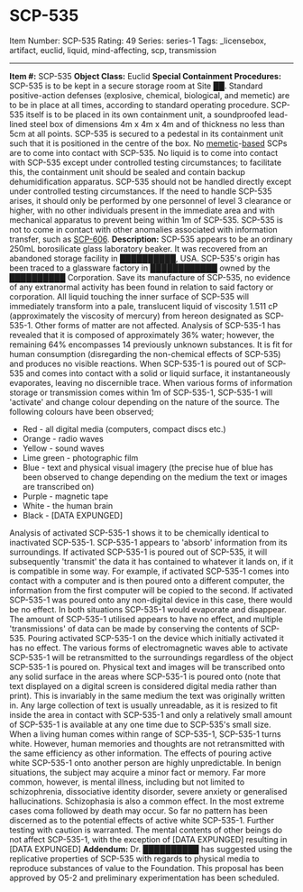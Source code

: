 # SCP-535
Item Number: SCP-535
Rating: 49
Series: series-1
Tags: _licensebox, artifact, euclid, liquid, mind-affecting, scp, transmission

---

**Item #:** SCP-535
**Object Class:** Euclid
**Special Containment Procedures:** SCP-535 is to be kept in a secure storage room at Site ██. Standard positive-action defenses (explosive, chemical, biological, and memetic) are to be in place at all times, according to standard operating procedure. SCP-535 itself is to be placed in its own containment unit, a soundproofed lead-lined steel box of dimensions 4m x 4m x 4m and of thickness no less than 5cm at all points. SCP-535 is secured to a pedestal in its containment unit such that it is positioned in the centre of the box. No [memetic](/scp-2559)-[based](/scp-1098) SCPs are to come into contact with SCP-535. No liquid is to come into contact with SCP-535 except under controlled testing circumstances; to facilitate this, the containment unit should be sealed and contain backup dehumidification apparatus. SCP-535 should not be handled directly except under controlled testing circumstances. If the need to handle SCP-535 arises, it should only be performed by one personnel of level 3 clearance or higher, with no other individuals present in the immediate area and with mechanical apparatus to prevent being within 1m of SCP-535.
SCP-535 is not to come in contact with other anomalies associated with information transfer, such as [SCP-606](/scp-606).
**Description:** SCP-535 appears to be an ordinary 250mL borosilicate glass laboratory beaker. It was recovered from an abandoned storage facility in ██████████, USA. SCP-535's origin has been traced to a glassware factory in ████████████ owned by the ██████████ Corporation. Save its manufacture of SCP-535, no evidence of any extranormal activity has been found in relation to said factory or corporation.
All liquid touching the inner surface of SCP-535 will immediately transform into a pale, translucent liquid of viscosity 1.511 cP (approximately the viscosity of mercury) from hereon designated as SCP-535-1. Other forms of matter are not affected. Analysis of SCP-535-1 has revealed that it is composed of approximately 36% water; however, the remaining 64% encompasses 14 previously unknown substances. It is fit for human consumption (disregarding the non-chemical effects of SCP-535) and produces no visible reactions. When SCP-535-1 is poured out of SCP-535 and comes into contact with a solid or liquid surface, it instantaneously evaporates, leaving no discernible trace.
When various forms of information storage or transmission comes within 1m of SCP-535-1, SCP-535-1 will 'activate' and change colour depending on the nature of the source. The following colours have been observed;
  * Red - all digital media (computers, compact discs etc.)
  * Orange - radio waves
  * Yellow - sound waves
  * Lime green - photographic film
  * Blue - text and physical visual imagery (the precise hue of blue has been observed to change depending on the medium the text or images are transcribed on)
  * Purple - magnetic tape
  * White - the human brain
  * Black - [DATA EXPUNGED]

Analysis of activated SCP-535-1 shows it to be chemically identical to inactivated SCP-535-1.
SCP-535-1 appears to 'absorb' information from its surroundings. If activated SCP-535-1 is poured out of SCP-535, it will subsequently 'transmit' the data it has contained to whatever it lands on, if it is compatible in some way. For example, if activated SCP-535-1 comes into contact with a computer and is then poured onto a different computer, the information from the first computer will be copied to the second. If activated SCP-535-1 was poured onto any non-digital device in this case, there would be no effect. In both situations SCP-535-1 would evaporate and disappear. The amount of SCP-535-1 utilised appears to have no effect, and multiple 'transmissions' of data can be made by conserving the contents of SCP-535. Pouring activated SCP-535-1 on the device which initially activated it has no effect.
The various forms of electromagnetic waves able to activate SCP-535-1 will be retransmitted to the surroundings regardless of the object SCP-535-1 is poured on.
Physical text and images will be transcribed onto any solid surface in the areas where SCP-535-1 is poured onto (note that text displayed on a digital screen is considered digital media rather than print). This is invariably in the same medium the text was originally written in. Any large collection of text is usually unreadable, as it is resized to fit inside the area in contact with SCP-535-1 and only a relatively small amount of SCP-535-1 is available at any one time due to SCP-535's small size.
When a living human comes within range of SCP-535-1, SCP-535-1 turns white. However, human memories and thoughts are not retransmitted with the same efficiency as other information. The effects of pouring active white SCP-535-1 onto another person are highly unpredictable. In benign situations, the subject may acquire a minor fact or memory. Far more common, however, is mental illness, including but not limited to schizophrenia, dissociative identity disorder, severe anxiety or generalised hallucinations. Schizophasia is also a common effect. In the most extreme cases coma followed by death may occur. So far no pattern has been discerned as to the potential effects of active white SCP-535-1. Further testing with caution is warranted.
The mental contents of other beings do not affect SCP-535-1, with the exception of [DATA EXPUNGED] resulting in [DATA EXPUNGED]
**Addendum:** Dr. ██████████ has suggested using the replicative properties of SCP-535 with regards to physical media to reproduce substances of value to the Foundation. This proposal has been approved by O5-2 and preliminary experimentation has been scheduled.